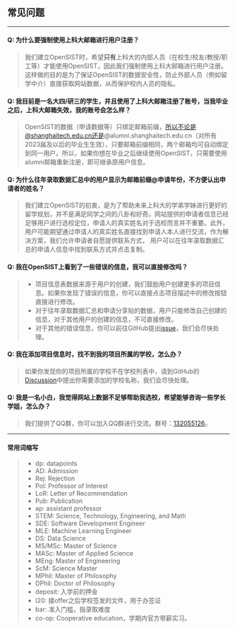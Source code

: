 ## 常见问题

---

#### Q: 为什么要强制使用上科大邮箱进行用户注册？
> 我们建立OpenSIST时，希望**只有**上科大的内部人员（在校生/校友/教授/职工等）才能使用OpenSIST，因此我们强制使用上科大邮箱进行用户注册。这样做的目的是为了保证OpenSIST的数据安全性，防止外部人员（例如留学中介）直接获取网站数据，从而保护校内人员的隐私。
#### Q: 我目前是一名大四/研三的学生，并且使用了上科大邮箱注册了账号，当我毕业之后，上科大邮箱失效，我的账号会怎么样？
> OpenSIST的数据（申请数据等）只绑定邮箱前缀，所以不论是@shanghaitech.edu.cn还是@alumni.shanghaitech.edu.cn（对所有2023届及以后的毕业生生效），只要邮箱前缀相同，两个邮箱均可自动绑定到同一用户。所以，如果你想在毕业之后继续使用OpenSIST，只需要使用alumni邮箱重新注册，即可继承原用户信息。
#### Q: 为什么往年录取数据汇总中的用户显示为邮箱前缀@申请年份，不方便认出申请者的姓名？
> 我们建立OpenSIST的初衷，是为了帮助未来上科大的学弟学妹进行更好的留学规划，并不是满足同学之间的八卦和好奇。网站提供的申请者信息已经足够用户进行选校定位，申请人的真实姓名对于选校而言并不重要。此外，用户可能期望通过申请人的真实姓名直接找到申请人本人进行交流，作为解决方案，我们允许申请者自愿提供联系方式， 用户可以在往年录取数据汇总的申请人信息中找到联系方式并点击复制。
#### Q: 我在OpenSIST上看到了一些错误的信息，我可以直接修改吗？
> * 项目信息表数据来源于用户的创建，我们鼓励用户创建更多的项目信息。如果你发现了错误的信息，你可以直接点击项目描述中的修改按钮直接进行修改。
> * 对于往年录取数据汇总和申请分享贴的数据，用户只能修改自己创建的信息，对于其他用户的创建的信息，不可直接修改。
> * 对于其他的错误信息，你可以前往GitHub提出[issue](https://github.com/OpenSIST/OpenSIST.github.io/issues)，我们会尽快处理。
#### Q: 我在添加项目信息时，找不到我的项目所属的学校，怎么办？
> 如果你发现你的项目所属的学校不在学校列表中，请到GitHub的[Discussion](https://github.com/orgs/OpenSIST/discussions/23)中提出你需要添加的学校名称，我们会尽快处理。
#### Q: 我是一名小白，我觉得网站上数据不足够帮助我选校，希望能够咨询一些学长学姐，怎么办？
> 我们提供了QQ群，你可以加入QQ群进行交流。群号：[132055126](http://qm.qq.com/cgi-bin/qm/qr?_wv=1027&k=8WAM3ZWxdfZYR0RsfOYBkvqyZMGIe6OY&authKey=wdhr9%2FDihgHL4iFbUTjw8x0h6R2SNyVNfxszrzKtRMV3Ytr10IC8kZpPU7e%2Bwdwx&noverify=0&group_code=132055126)。

---
#### 常用词缩写
> - dp: datapoints
> - AD: Admission
> - Rej: Rejection
> - PoI: Professor of Interest
> - LoR: Letter of Recommendation
> - Pub: Publication
> - ap: assistant professor
> - STEM: Science, Technology, Engineering, and Math
> - SDE: Software Development Engineer
> - MLE: Machine Learning Engineer
> - DS: Data Science
> - MS/MSc: Master of Science
> - MASc: Master of Applied Science
> - MEng: Master of Engineering
> - ScM: Science Master
> - MPhil: Master of Philosophy
> - DPhil: Doctor of Philosophy
> - deposit: 入学前的押金
> - I20: 接offer之后学校签发的文件，用于办签证
> - bar: 准入门槛，指录取难度
> - co-op: Cooperative education，学期内官方带薪实习。
